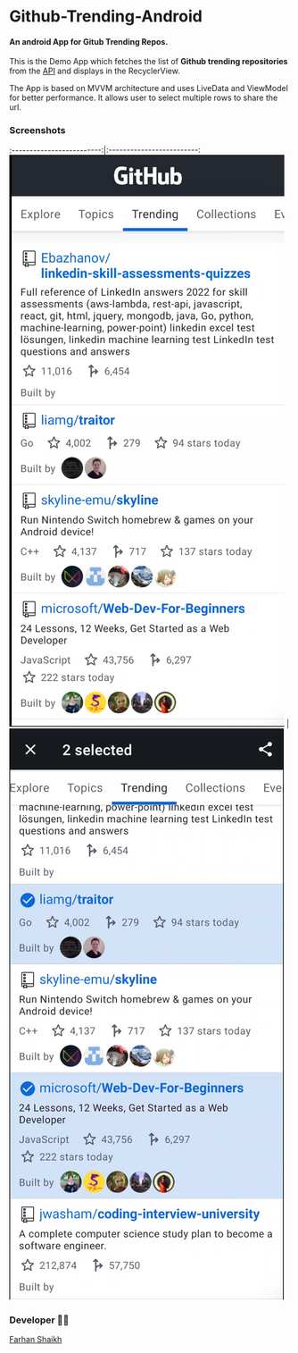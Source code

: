 # Github-Trending-Android

#### An android App for Gitub Trending Repos.

This is the Demo App which fetches the list of **Github trending repositories** from
the [API](https://github.com/doforce/github-trending) and displays in the RecyclerView.

The App is based on MVVM architecture and uses LiveData and ViewModel for better performance. It
allows user to select multiple rows to share the url.

### Screenshots
:-------------------------:|:-------------------------:
![SS1](screenshots/ss1.png) | ![SS2](screenshots/ss2.png)

### Developer 🧑‍💻

[Farhan Shaikh](https://www.linkedin.com/in/farhanshaikh202/)
